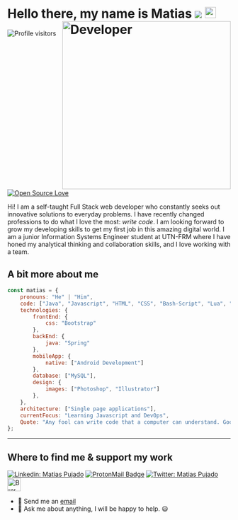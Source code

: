 # Hello there, my name is Matias <img src="https://pronoun.cyou/x/y?subject=He&object=Him&height=20">  <img src="https://media.giphy.com/media/hvRJCLFzcasrR4ia7z/giphy.gif" width="25px"> <img width="380" src="https://media3.giphy.com/media/qgQUggAC3Pfv687qPC/giphy.gif?cid=790b7611a951d538e3975b605f36a408d6a8b74bd6bc91a1&rid=giphy.gif&ct=g" alt="Developer" align="right" >



![Profile visitors](https://visitor-badge.glitch.me/badge?style=flat-square&page_id=matiaspujado.matiaspujado&left_color=gray&right_color=blue)
[![Open Source Love](https://badges.frapsoft.com/os/v1/open-source.svg?v=102)](https://github.com/ellerbrock/open-source-badge/)

Hi! I am a self-taught Full Stack web developer who constantly seeks out innovative solutions to everyday problems. I have recently changed professions to do what I love the most: *write code*. I am looking forward to grow my developing skills to get my first job in this amazing digital world.
I am a junior Information Systems Engineer student at UTN-FRM where I have honed my analytical thinking and collaboration skills, and I love working with a team.

## A bit more about me


```javascript
const matias = {
    pronouns: "He" | "Him",
    code: ["Java", "Javascript", "HTML", "CSS", "Bash-Script", "Lua", "C", "C++", "C#"],
    technologies: {
        frontEnd: {
            css: "Bootstrap"
        },
        backEnd: {
            java: "Spring"
        },
        mobileApp: {
            native: ["Android Development"]
        },
        database: ["MySQL"],
        design: {
            images: ["Photoshop", "Illustrator"]
        },
    },
    architecture: ["Single page applications"],
    currentFocus: "Learning Javascript and DevOps",
    Quote: "Any fool can write code that a computer can understand. Good programmers write code that humans can understand.  – Martin Fowler" 
};
```

---

## Where to find me & support my work

[![Linkedin: Matias Pujado](https://img.shields.io/badge/-matiaspujado-blue?style=flat-square&logo=Linkedin&logoColor=white&link=https://www.linkedin.com/in/pujadomatias/)](https://www.linkedin.com/in/pujadomatias/)
[![ProtonMail Badge](https://img.shields.io/badge/-matiaspujado@pm.me-c14438?style=flat-square&logo=ProtonMail&logoColor=white&color=000118&link=mailto:matiaspujado@pm.me)](mailto:matiaspujado@pm.me)
[![Twitter: Matias Pujado](https://img.shields.io/twitter/url?style=social&url=https%3A%2F%2Ftwitter.com%2Fmatiaspujado)](https://twitter.com/matiaspujado)
<a href="https://www.buymeacoffee.com/matiaspujado"><img alt="Buy me a coffee" width="30" height="30" src="https://media1.giphy.com/media/TDQOtnWgsBx99cNoyH/giphy.gif" ><a/>

- 💼 Send me an [email](mailto:matiaspujado@pm.me)
- 💬 Ask me about anything, I will be happy to help. :smiley:
